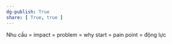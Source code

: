 ```yaml
---
dg-publish: True
share: [ True, true ]
---
```

Nhu cầu = impact = problem = why start = pain point = động lực